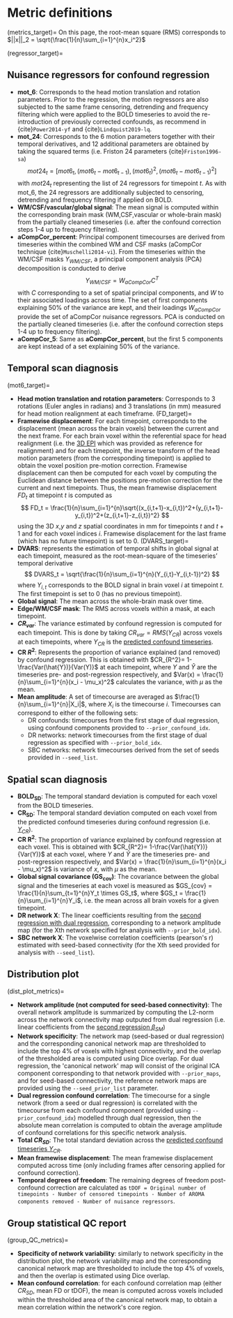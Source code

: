 # Metric definitions
(metrics_target)=
On this page, the root-mean square (RMS) corresponds to $||x||_2 = \sqrt{\frac{1}{n}\sum_{i=1}^{n}x_i^2}$

(regressor_target)=
## Nuisance regressors for confound regression
* **mot_6**: Corresponds to the head motion translation and rotation parameters. Prior to the regression, the motion regressors are also subjected to the same frame censoring, detrending and frequency filtering which were applied to the BOLD timeseries to avoid the re-introduction of previously corrected confounds, as recommend in {cite}`Power2014-yf` and {cite}`Lindquist2019-lq`.
* **mot_24**: Corresponds to the 6 motion parameters together with their temporal derivatives, and 12 additional parameters are obtained by taking the squared terms (i.e. Friston 24 parameters {cite}`Friston1996-sa`)
$$
mot24_t = [mot6_t,(mot6_t-mot6_{t-1}),(mot6_t)^2,(mot6_t-mot6_{t-1})^2]
$$ 
with $mot24_t$ representing the list of 24 regressors for timepoint $t$. As with mot_6, the 24 regressors are additionally subjected to censoring, detrending and frequency filtering if applied on BOLD.
* **WM/CSF/vascular/global signal**: The mean signal is computed within the corresponding brain mask (WM,CSF,vascular or whole-brain mask) from the partially cleaned timeseries (i.e. after the confound correction steps 1-4 up to frequency filtering).
* **aCompCor_percent**: Principal component timecourses are derived from timeseries within the combined WM and CSF masks (aCompCor technique {cite}`Muschelli2014-vi`). From the timeseries within the WM/CSF masks $Y_{WM/CSF}$, a principal component analysis (PCA) decomposition is conducted to derive
$$
Y_{WM/CSF} = W_{aCompCor}C^T
$$
with $C$ corresponding to a set of spatial principal components, and $W$ to their associated loadings across time. The set of first components explaining 50% of the variance are kept, and their loadings $W_{aCompCor}$ provide the set of aCompCor nuisance regressors. PCA is conducted on the partially cleaned timeseries (i.e. after the confound correction steps 1-4 up to frequency filtering).
* **aCompCor_5**: Same as **aCompCor_percent**, but the first 5 components are kept instead of a set explaining 50% of the variance.


## Temporal scan diagnosis

(mot6_target)=
* **Head motion translation and rotation parameters**: Corresponds to 3 rotations (Euler angles in radians) and 3 translations (in mm) measured for head motion realignment at each timeframe.
(FD_target)=
* **Framewise displacement**: For each timepoint, corresponds to the displacement (mean across the brain voxels) between the current and the next frame. For each brain voxel within the referential space for head realignment (i.e. the [3D EPI](3D_EPI_target) which was provided as reference for realignment) and for each timepoint, the inverse transform of the head motion parameters (from the corresponding timepoint) is applied to obtain the voxel position pre-motion correction. Framewise displacement can then be computed for each voxel by computing the Euclidean distance between the positions pre-motion correction for the current and next timepoints. Thus, the mean framewise displacement $FD_t$ at timepoint $t$ is computed as 
$$
FD_t = \frac{1}{n}\sum_{i=1}^{n}\sqrt{(x_{i,t+1}-x_{i,t})^2+(y_{i,t+1}-y_{i,t})^2+(z_{i,t+1}-z_{i,t})^2}
$$
using the 3D $x$,$y$ and $z$ spatial coordinates in mm for timepoints $t$ and $t+1$ and for each voxel indices $i$. Framewise displacement for the last frame (which has no future timepoint) is set to 0.
(DVARS_target)=
* **DVARS**: represents the estimation of temporal shifts in global signal at each timepoint, measured as the root-mean-square of the timeseries’ temporal derivative
$$
DVARS_t = \sqrt{\frac{1}{n}\sum_{i=1}^{n}(Y_{i,t}-Y_{i,t-1})^2}
$$
where $Y_{i,t}$ corresponds to the BOLD signal in brain voxel $i$ at timepoint $t$. The first timepoint is set to 0 (has no previous timepoint).
* **Global signal**: The mean across the whole-brain mask over time.
* **Edge/WM/CSF mask**: The RMS across voxels within a mask, at each timepoint.
* **$CR_{var}$**: The variance estimated by confound regression is computed for each timepoint. This is done by taking $CR_{var} = RMS(Y_{CR})$ across voxels at each timepoints, where $Y_{CR}$ is the [predicted confound timeseries](CR_target).
* **CR $R^2$**: Represents the proportion of variance explained (and removed) by confound regression. This is obtained with $CR_{R^2}= 1-\frac{Var(\hat{Y})}{Var(Y)}$ at each timepoint, where $Y$ and $\hat{Y}$ are the timeseries pre- and post-regression respectively, and $Var(x) = \frac{1}{n}\sum_{i=1}^{n}(x_i - \mu_x)^2$ calculates the variance, with $\mu$ as the mean.
* **Mean amplitude**: A set of timecourse are averaged as $\frac{1}{n}\sum_{i=1}^{n}|X_i|$, where $X_i$ is the timecourse $i$. Timecourses can correspond to either of the following sets:
    * DR confounds: timecourses from the first stage of dual regression, using confound components provided to `--prior_confound_idx`.
    * DR networks: network timecourses from the first stage of dual regression as specified with  `--prior_bold_idx`.
    * SBC networks: network timecourses derived from the set of seeds provided in `--seed_list`. 

## Spatial scan diagnosis

* **BOLD<sub>SD</sub>**: The temporal standard deviation is computed for each voxel from the BOLD timeseries.
* **CR<sub>SD</sub>**: The temporal standard deviation computed on each voxel from the predicted confound timeseries during confound regression (i.e. [$Y_{CR}$](CR_target)).
* **CR R<sup>2</sup>**: The proportion of variance explained by confound regression at each voxel. This is obtained with $CR_{R^2}= 1-\frac{Var(\hat{Y})}{Var(Y)}$ at each voxel, where $Y$ and $\hat{Y}$ are the timeseries pre- and post-regression respectively, and $Var(x) = \frac{1}{n}\sum_{i=1}^{n}(x_i - \mu_x)^2$ is variance of $x$, with $\mu$ as the mean.
* **Global signal covariance (GS<sub>cov</sub>)**: The covariance between the global signal and the timeseries at each voxel is measured as $GS_{cov} = \frac{1}{n}\sum_{t=1}^{n}Y_t \times GS_t$, where $GS_t = \frac{1}{n}\sum_{i=1}^{n}Y_i$, i.e. the mean across all brain voxels for a given timepoint.
* **DR network X**: The linear coefficients resulting from the [second regression with dual regression](DR_target), corresponding to a network amplitude map (for the Xth network specified for analysis with `--prior_bold_idx`).
* **SBC network X**: The voxelwise correlation coefficients (pearson's r) estimated with seed-based connectivity (for the Xth seed provided for analysis with `--seed_list`).


## Distribution plot
(dist_plot_metrics)=

* **Network amplitude (not computed for seed-based connectivity)**: The overall network amplitude is summarized by computing the L2-norm across the network connectivity map outputed from dual regression (i.e. linear coefficients from the [second regression ${\beta}_{SM}$](DR_target))
* **Network specificity**: The network map (seed-based or dual regression) and the corresponding canonical network map are thresholded to include the top 4% of voxels with highest connectivity, and the overlap of the thresholded area is computed using Dice overlap. For dual regression, the 'canonical network' map will consist of the original ICA component corresponding to that network provided with `--prior_maps`, and for seed-based connectivity, the reference network maps are provided using the `--seed_prior_list` parameter.
* **Dual regression confound correlation**: The timecourse for a single network (from a seed or dual regression) is correlated with the timecourse from each confound component (provided using `--prior_confound_idx`) modelled through dual regression, then the absolute mean correlation is computed to obtain the average amplitude of confound correlations for this specific network analysis.
* **Total $CR_{SD}$**: The total standard deviation across the [predicted confound timeseries $Y_{CR}$](CR_target).
* **Mean framewise displacement**: The mean framewise displacement computed across time (only including frames after censoring applied for confound correction).
* **Temporal degrees of freedom**: The remaining degrees of freedom post-confound correction are calculated as `tDOF = Original number of timepoints - Number of censored timepoints - Number of AROMA components removed - Number of nuisance regressors`.

## Group statistical QC report
(group_QC_metrics)=
* **Specificity of network variability**: similarly to network specificity in the distribution plot, the network variability map  and the corresponding canonical network map are thresholded to include the top 4% of voxels, and then the overlap is estimated using Dice overlap.
* **Mean confound correlation**: for each confound correlation map (either $CR_{SD}$, mean FD or tDOF), the mean is computed across voxels included within the thresholded area of the canonical network map, to obtain a mean correlation within the network's core region.